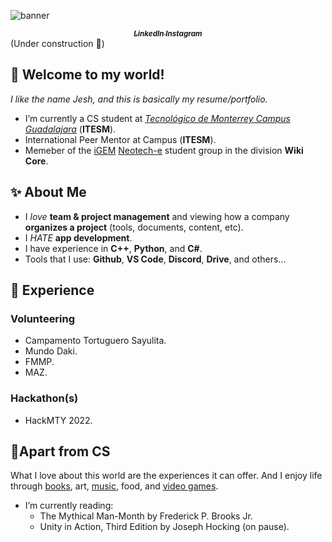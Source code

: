 <!--
**J35HN/J35HN** is a ✨ _special_ ✨ repository because its `README.md` (this file) appears on your GitHub profile.

Here are some ideas to get you started:

- 🔭 I’m currently working on ...
- 🌱 I’m currently learning ...
- 👯 I’m looking to collaborate on ...
- 🤔 I’m looking for help with ...
- 💬 Ask me about ...
- 📫 How to reach me: ...
- 😄 Pronouns: ...
- ⚡ Fun fact: ...
-->
![banner](https://user-images.githubusercontent.com/72514826/224431446-60496e02-1863-43a6-ae85-b19b5c1d984d.png)
<div align="center">
 <a href = "https://www.linkedin.com/in/jeshuanavaavila/"> <strong><sub><i> LinkedIn </i></sub></strong> </a>
 <a href = "https://www.instagram.com/yllaertontubhsej/"> <strong><sub><i> Instagram </i></sub></strong> </a>
</div>
(Under construction 🚧)

## 👋 Welcome to my world! 
_I like the name Jesh, and this is basically my resume/portfolio._
* I’m currently a CS student at [_Tecnológico de Monterrey Campus Guadalajara_](https://tec.mx/en) (**ITESM**). 
* International Peer Mentor at Campus (**ITESM**).
* Memeber of the [iGEM](https://igem.org/) [Neotech-e](https://www.instagram.com/igemtec_gdl/) student group in the division **Wiki Core**.

## ✨ About Me
* I _love_ **team & project management** and viewing how a company **organizes a project** (tools, documents, content, etc). 
* I _HATE_ **app development**. 
* I have experience in **C++**, **Python**, and **C#**. 
* Tools that I use: **Github**, **VS Code**, **Discord**, **Drive**, and others...

## 🚩 Experience 
### Volunteering
* Campamento Tortuguero Sayulita.
* Mundo Daki.
* FMMP.
* MAZ.
### Hackathon(s) 
* HackMTY 2022. 


## 🎨Apart from CS
What I love about this world are the experiences it can offer. And I enjoy life through [books](https://github.com/J35HN/J35HN/blob/main/book-record.md), art, [music](https://open.spotify.com/user/zcarlsn5bxslhx81ksavsnekv?si=491b73fe330f456c), food, and [video games](https://steamcommunity.com/id/pigihunter/). 
* I’m currently reading:
  * The Mythical Man-Month by Frederick P. Brooks Jr.
  * Unity in Action, Third Edition by Joseph Hocking (on pause).

